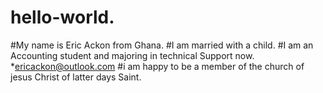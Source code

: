 # hello-world.
#My name is Eric Ackon from Ghana.
#I am married with a child.
#I am an Accounting student and majoring in technical Support now.
*ericackon@outlook.com
#i am happy to be a member of the church of jesus Christ of latter days Saint.
